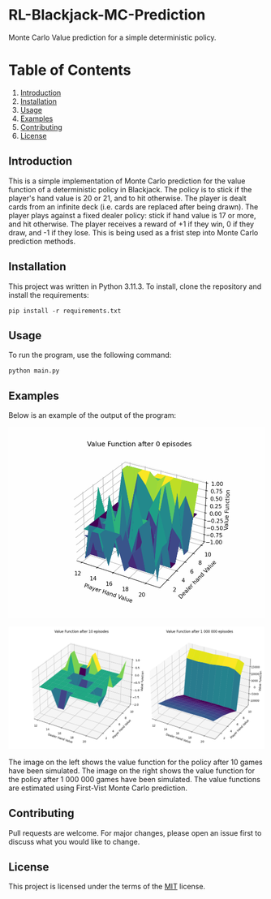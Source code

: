 # RL-Blackjack-MC-Prediction
Monte Carlo Value prediction for a simple deterministic policy.

# Table of Contents
1. [Introduction](#introduction)
2. [Installation](#installation)
3. [Usage](#usage)
4. [Examples](#examples)
5. [Contributing](#contributing)
6. [License](#license)

## Introduction
This is a simple implementation of Monte Carlo prediction for the value function of a deterministic policy in Blackjack. The policy is to stick if the player's hand value is 20 or 21, and to hit otherwise. The player is dealt cards from an infinite deck (i.e. cards are replaced after being drawn). The player plays against a fixed dealer policy: stick if hand value is 17 or more, and hit otherwise. The player receives a reward of +1 if they win, 0 if they draw, and -1 if they lose.
This is being used as a frist step into Monte Carlo prediction methods.

## Installation
This project was written in Python 3.11.3. To install, clone the repository and install the requirements:
```
pip install -r requirements.txt
```

## Usage
To run the program, use the following command:
```
python main.py
```

## Examples
Below is an example of the output of the program:

![Gif of the value function updating in a 3D space](https://github.com/ctorrington/RL-Blackjack-MC-Prediction/blob/main/images/blackjack_value_function.gif?raw=true)

![Example output](https://github.com/ctorrington/RL-Blackjack-MC-Prediction/blob/main/images/mesh%20plot%20for%20value%20function.png?raw=true)

The image on the left shows the value function for the policy after 10 games have been simulated.
The image on the right shows the value function for the policy after 1 000 000 games have been simulated. The value functions are estimated using First-Vist Monte Carlo prediction.

## Contributing
Pull requests are welcome. For major changes, please open an issue first to discuss what you would like to change.

## License
This project is licensed under the terms of the [MIT](https://choosealicense.com/licenses/mit/) license.


<!-- This is a simplified version of Blackjack. The player can only hit or stick.
Because of this, the player does not have a decsion to make with a hand value
less than 12, because it is impossible to lose - they should just hit. -->
